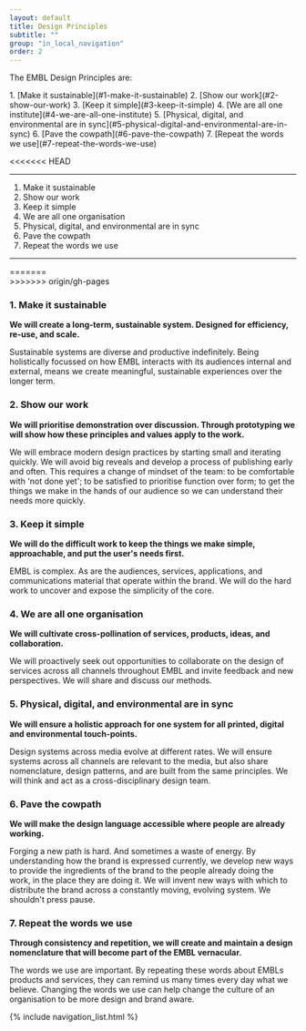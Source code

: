 ```yaml
---
layout: default
title: Design Principles
subtitle: ""
group: "in_local_navigation"
order: 2
---
```


<div class="grid-x grid-padding-x">
<div class="callout large-8 medium-9 small-12 cell de-indent" markdown="1">

<p class="lead">The EMBL Design Principles are:</p>
1. [Make it sustainable](#1-make-it-sustainable)
2. [Show our work](#2-show-our-work)
3. [Keep it simple](#3-keep-it-simple)
4. [We are all one institute](#4-we-are-all-one-institute)
5. [Physical, digital, and environmental are in sync](#5-physical-digital-and-environmental-are-in-sync)
6. [Pave the cowpath](#6-pave-the-cowpath)
7. [Repeat the words we use](#7-repeat-the-words-we-use)

<<<<<<< HEAD
<hr />

1. Make it sustainable
2. Show our work
3. Keep it simple
4. We are all one organisation
5. Physical, digital, and environmental are in sync
6. Pave the cowpath
7. Repeat the words we use

<hr />
=======
</div>
</div>
>>>>>>> origin/gh-pages

### 1. Make it sustainable
**We will create a long-term, sustainable system. Designed for efficiency, re-use, and scale.**

Sustainable systems are diverse and productive indefinitely. Being holistically focussed on how EMBL interacts with its audiences internal and external, means we create meaningful, sustainable experiences over the longer term.


### 2. Show our work
**We will prioritise demonstration over discussion. Through prototyping we will show how these principles and values apply to the work.**

We will embrace modern design practices by starting small and iterating quickly. We will avoid big reveals and develop a process of publishing early and often. This requires a change of mindset of the team: to be comfortable with 'not done yet'; to be satisfied to prioritise function over form; to get the things we make in the hands of our audience so we can understand their needs more quickly.


### 3. Keep it simple
**We will do the difficult work to keep the things we make simple, approachable, and put the user's needs first.**

EMBL is complex. As are the audiences, services, applications, and communications material that operate within the brand. We will do the hard work to uncover and expose the simplicity of the core.


### 4. We are all one organisation
**We will cultivate cross-pollination of services, products, ideas, and collaboration.**

We will proactively seek out opportunities to collaborate on the design of services across all channels throughout EMBL and invite feedback and new perspectives. We will share and discuss our methods.



### 5. Physical, digital, and environmental are in sync
**We will ensure a holistic approach for one system for all printed, digital and environmental touch-points.**

Design systems across media evolve at different rates. We will ensure systems across all channels are relevant to the media, but also share nomenclature, design patterns, and are built from the same principles. We will think and act as a cross-disciplinary design team.


### 6. Pave the cowpath  
**We will make the design language accessible where people are already working.**

Forging a new path is hard. And sometimes a waste of energy. By understanding how the brand is expressed currently, we develop new ways to provide the ingredients of the brand to the people already doing the work, in the place they are doing it. We will invent new ways with which to distribute the brand across a constantly moving, evolving system. We shouldn't press pause.


### 7. Repeat the words we use
**Through consistency and repetition, we will create and maintain a design nomenclature that will become part of the EMBL vernacular.**

The words we use are important. By repeating these words about EMBLs products and services, they can remind us many times every day what we believe. Changing the words we use can help change the culture of an organisation to be more design and brand aware.


{% include navigation_list.html %}
